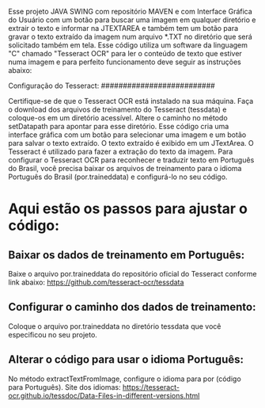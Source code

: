 Esse projeto JAVA SWING com repositório MAVEN e com Interface Gráfica do Usuário com um botão para buscar uma imagem em qualquer diretório e extrair o texto e informar na
JTEXTAREA e também tem um botão para gravar o texto extraído da imagem num arquivo *.TXT no diretório que será solicitado também em tela.
Esse código utiliza um software da linguagem "C" chamado "Tesseract OCR" para ler o conteúdo de texto que estiver numa imagem e para perfeito funcionamento deve seguir as instruções abaixo:

Configuração do Tesseract:
##########################

Certifique-se de que o Tesseract OCR está instalado na sua máquina.
Faça o download dos arquivos de treinamento do Tesseract (tessdata) e coloque-os em um diretório acessível.
Altere o caminho no método setDatapath para apontar para esse diretório.
Esse código cria uma interface gráfica com um botão para selecionar uma imagem e um botão para salvar o texto extraído.
O texto extraído é exibido em um JTextArea.
O Tesseract é utilizado para fazer a extração do texto da imagem.
Para configurar o Tesseract OCR para reconhecer e traduzir texto em Português do Brasil, você precisa baixar os arquivos de treinamento para o 
idioma Português do Brasil (por.traineddata) e configurá-lo no seu código.

Aqui estão os passos para ajustar o código:
===========================================
Baixar os dados de treinamento em Português:
--------------------------------------------
Baixe o arquivo por.traineddata do repositório oficial do Tesseract conforme link abaixo:
https://github.com/tesseract-ocr/tessdata

Configurar o caminho dos dados de treinamento:
----------------------------------------------
Coloque o arquivo por.traineddata no diretório tessdata que você especificou no seu projeto.

Alterar o código para usar o idioma Português:
----------------------------------------------
No método extractTextFromImage, configure o idioma para por (código para Português).
Site dos idiomas: https://tesseract-ocr.github.io/tessdoc/Data-Files-in-different-versions.html
